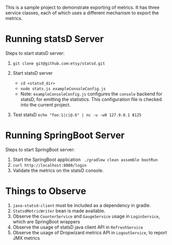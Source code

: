 This is a sample project to demonstrate exporting of metrics. It has three service classes, each of which uses a different mechanism to export the metrics.

Running statsD Server
====

Steps to start statsD server:

1. `git clone git@github.com:etsy/statsd.git`
2. Start statsD server

    * `cd <statsd_dir>`
    * `node stats.js exampleConsoleConfig.js`
    * Note: `exampleConsoleConfig.js` configures the `console` backend for statsD, for emitting the statistics. This configuration file is checked into the current project.
3. Test statsD `echo "foo:1|c|@.6" | nc -u -w0 127.0.0.1 8125`


Running SpringBoot Server
====
Steps to start SpringBoot server:

1. Start the SpringBoot application ` ./gradlew clean assemble bootRun`
2. `curl http://localhost:8080/login`
3. Validate the metrics on the statsD console.

Things to Observe
===
1. `java-statsd-client` must be included as a dependency in gradle.
2. `StatsdMetricWriter` bean is made available.
3. Observe the `CounterService` and `GaugeService` usage in `LoginService`, which are SpringBoot wrappers
4. Observe the usage of statsD java client API in `RefreshService`
5. Observe the usage of Dropwizard metrics API in `LogoutService`, to report JMX metrics